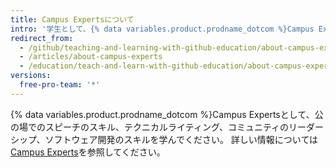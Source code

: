 ```yaml
---
title: Campus Expertsについて
intro: '学生として、{% data variables.product.prodname_dotcom %}Campus Expertsトレーニングで学校の技術コミュニティと実社会のポートフォリオを構築するのに必要なスキルを学んでください。'
redirect_from:
  - /github/teaching-and-learning-with-github-education/about-campus-experts
  - /articles/about-campus-experts
  - /education/teach-and-learn-with-github-education/about-campus-experts
versions:
  free-pro-team: '*'
---
```

{% data variables.product.prodname_dotcom %}Campus Expertsとして、公の場でのスピーチのスキル、テクニカルライティング、コミュニティのリーダーシップ、ソフトウェア開発のスキルを学んでください。 詳しい情報については[Campus Experts](https://education.github.com/students/experts)を参照してください。

